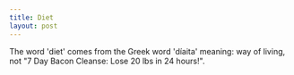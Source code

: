 ```yaml
---
title: Diet
layout: post
---
```


The word 'diet' comes from the Greek word 'díaita' meaning: way of living, not "7 Day Bacon Cleanse: Lose 20 lbs in 24 hours!".


